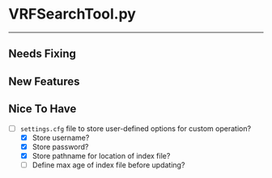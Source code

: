 # VRFSearchTool.py #
----------

## Needs Fixing ##

## New Features ##

## Nice To Have ##
- [ ] `settings.cfg` file to store user-defined options for custom operation?
	- [X] Store username?
	- [X] Store password?
	- [X] Store pathname for location of index file?
	- [ ] Define max age of index file before updating?
